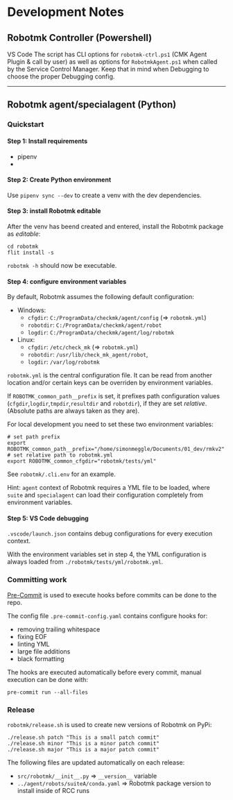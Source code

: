 # Development Notes

## Robotmk Controller (Powershell)

VS Code
The script has CLI options for `robotmk-ctrl.ps1` (CMK Agent Plugin & call by user) as well as options for `RobotmkAgent.ps1` when called by the Service Control Manager.
Keep that in mind when Debugging to choose the proper Debugging config.


---


## Robotmk agent/specialagent (Python)

### Quickstart

#### Step 1: Install requirements

- pipenv
-

#### Step 2: Create Python environment

Use `pipenv sync --dev` to create a venv with the dev dependencies.

#### Step 3: install Robotmk editable

After the venv has beend created and entered, install the Robotmk package as *editable*:

```
cd robotmk
flit install -s
```

`robotmk -h` should now be executable.

#### Step 4: configure environment variables

By default, Robotmk assumes the following default configuration:
- Windows:
  - `cfgdir`: `C:/ProgramData/checkmk/agent/config` (=> `robotmk.yml`)
  - `robotdir`: `C:/ProgramData/checkmk/agent/robot`
  - `logdir`: `C:/ProgramData/checkmk/agent/log/robotmk`
- Linux:
  - `cfgdir`: `/etc/check_mk` (=> `robotmk.yml`)
  - `robotdir`: `/usr/lib/check_mk_agent/robot`,
  - `logdir`: `/var/log/robotmk`

`robotmk.yml` is the central configuration file. It can be read from another location and/or certain keys can be overriden by environment variables.

If `ROBOTMK_common_path__prefix` is set, it prefixes path configuration values (`cfgdir`,`logdir`,`tmpdir`,`resultdir` and `robotdir`), if they are set *relative*. (Absolute paths are always taken as they are).

For local development you need to set these two environment variables:

```
# set path prefix
export ROBOTMK_common_path__prefix="/home/simonmeggle/Documents/01_dev/rmkv2"
# set relative path to robotmk.yml
export ROBOTMK_common_cfgdir="robotmk/tests/yml"
```

See `robotmk/.cli.env` for an example.

Hint: `agent` context of Robotmk requires a YML file to be loaded, where `suite` and `specialagent` can load their configuration completely from environment variables.

#### Step 5: VS Code debugging

`.vscode/launch.json` contains debug configurations for every execution context.

With the environment variables set in step 4, the YML configuration is always loaded from `./robotmk/tests/yml/robotmk.yml`.

### Committing work

[Pre-Commit](https://pre-commit.com) is used to execute hooks before commits can be done to the repo.

The config file `.pre-commit-config.yaml` contains configure hooks for:

- removing trailing whitespace
- fixing EOF
- linting YML
- large file additions
- black formatting


The hooks are executed automatically before every commit, manual execution can be done with:

    pre-commit run --all-files

### Release

`robotmk/release.sh` is used to create new versions of Robotmk on PyPi:

```
./release.sh patch "This is a small patch commit"
./release.sh minor "This is a minor patch commit"
./release.sh major "This is a major patch commit"

```

The following files are updated automatically on each release:

- `src/robotmk/__init__.py` => `__version__` variable
- `../agent/robots/suiteA/conda.yaml` => Robotmk package version to install inside of RCC runs
